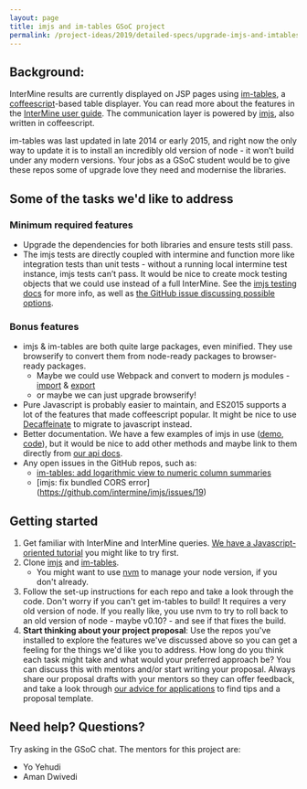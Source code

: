 ```yaml
---
layout: page
title: imjs and im-tables GSoC project
permalink: /project-ideas/2019/detailed-specs/upgrade-imjs-and-imtables
---
```


## Background:

InterMine results are currently displayed on JSP pages using [im-tables](https://github.com/intermine/im-tables), a [coffeescript](https://coffeescript.org/)-based table displayer. You can read more about the features in the [InterMine user guide](https://flymine.readthedocs.io/en/latest/results-tables/Documentationresultstables.html#results-tables). The communication layer is powered by [imjs](https://github.com/intermine/imjs), also written in coffeescript. 

im-tables was last updated in late 2014 or early 2015, and right now the only way to update it is to install an incredibly old version of node - it won’t build under any modern versions. Your jobs as a GSoC student would be to give these repos some of upgrade love they need and modernise the libraries. 

## Some of the tasks we'd like to address

### Minimum required features

- Upgrade the dependencies for both libraries and ensure tests still pass. 
- The imjs tests are directly coupled with intermine and function more like integration tests than unit tests - without a running local intermine test instance, imjs tests can’t pass. It would be nice to create mock testing objects that we could use instead of a full InterMine. See the [imjs testing docs](https://travis-ci.org/) for more info, as well as [the GitHub issue discussing possible options](https://github.com/intermine/imjs/issues/9).

### Bonus features

- imjs & im-tables are both quite large packages, even minified. They use browserify to convert them from node-ready packages to browser-ready packages. 
    - Maybe we could use Webpack and convert to modern js modules - [import](https://developer.mozilla.org/en-US/docs/web/javascript/reference/statements/import) & [export](https://developer.mozilla.org/en-US/docs/web/javascript/reference/statements/export)
    - or maybe we can just upgrade browserify! 
- Pure Javascript is probably easier to maintain, and ES2015 supports a lot of the features that made coffeescript popular. It might be nice to use [Decaffeinate](https://github.com/decaffeinate/decaffeinate) to migrate to javascript instead. 
- Better documentation. We have a few examples of imjs in use ([demo](http://intermine.org/imjs/examples/), [code](https://github.com/intermine/imjs/tree/dev/docs/examples)), but it would be nice to add other methods and maybe link to them directly from [our api docs](http://intermine.org/imjs/).
- Any open issues in the GitHub repos, such as:
  - [im-tables: add logarithmic view to numeric column summaries](https://github.com/intermine/im-tables/issues/176)
  - [imjs: fix bundled CORS error] (https://github.com/intermine/imjs/issues/19)

## Getting started

1. Get familiar with InterMine and InterMine queries. [We have a Javascript-oriented tutorial](https://hackmd.io/QvITbTCSQkKWYjE2i_Xj_w#) you might like to try first. 
2. Clone [imjs](https://github.com/intermine/imjs) and [im-tables](https://github.com/intermine/im-tables). 
    -  You might want to use [nvm](https://github.com/creationix/nvm) to manage your node version, if you don't already. 
3. Follow the set-up instructions for each repo and take a look through the code. Don't worry if you can't get im-tables to build! It requires a very old version of node. If you really like, you use nvm to try to roll back to an old version of node - maybe v0.10? - and see if that fixes the build. 
4. **Start thinking about your project proposal**: Use the repos you've installed to explore the features we've discussed above so you can get a feeling for the things we'd like you to address. How long do you think each task might take and what would your preferred approach be? You can discuss this with mentors and/or start writing your proposal. Always share our proposal drafts with your mentors so they can offer feedback, and take a look through [our advice for applications](http://intermine.org/gsoc/guidance/students-applying/) to find tips and a proposal template. 

## Need help? Questions? 

Try asking in the GSoC chat. The mentors for this project are:

-  Yo Yehudi
-  Aman Dwivedi
